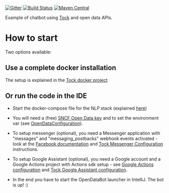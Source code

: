[![Gitter](https://badges.gitter.im/tockchat/Lobby.svg)](https://gitter.im/tockchat/Lobby?utm_source=badge&utm_medium=badge&utm_campaign=pr-badge&utm_content=body_badge)
[![Build Status](https://travis-ci.org/voyages-sncf-technologies/tock-bot-open-data.png)](https://travis-ci.org/voyages-sncf-technologies/tock-bot-open-data)
[![Maven Central](https://maven-badges.herokuapp.com/maven-central/fr.vsct.tock/tock-bot-open-data/badge.svg)](https://maven-badges.herokuapp.com/maven-central/fr.vsct.tock/tock-bot-open-data)

Example of chatbot using [Tock](https://github.com/voyages-sncf-technologies/tock) and open data APIs.

# How to start

Two options available:

## Use a complete docker installation

The setup is explained in the [Tock docker project](https://github.com/voyages-sncf-technologies/tock-docker#user-content-run-the-open-data-bot-example) 

## Or run the code in the IDE

* Start the docker-compose file for the NLP stack (explained [here](https://github.com/voyages-sncf-technologies/tock-docker#user-content-docker-images-for-tock))

* You will need a (free) [SNCF Open Data key](https://data.sncf.com/) and to set the environment var (see [OpenDataConfiguration](https://github.com/voyages-sncf-technologies/tock-bot-open-data/blob/master/src/main/kotlin/fr/vsct/tock/bot/open/data/OpenDataConfiguration.kt#L29)).

* To setup messenger (optional), you need a Messenger application with "messages" and "messaging_postbacks" webhook events activated - look at the [Facebook documentation](https://developers.facebook.com/docs/messenger-platform/guides/quick-start) and 
[Tock Messenger Configuration](https://github.com/voyages-sncf-technologies/tock/tree/master/bot/connector-messenger) instructions.
        
* To setup Google Assistant (optional), you need a Google account and a Google Actions project with Actions sdk setup - see [Google Actions configuration](https://developers.google.com/actions/sdk/create-a-project)
and  [Tock Google Assistant configuration](https://github.com/voyages-sncf-technologies/tock/tree/master/bot/connector-ga).

* In the end you have to start the OpenDataBot launcher in IntelliJ. The bot is up! :)              